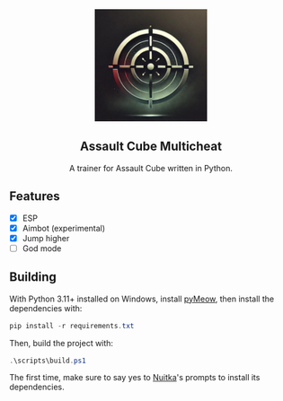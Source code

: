 <div align="center">
  <img src="logo.jpg" alt="Logo" width="200">
  <h2>Assault Cube Multicheat</h2>
  <p>A trainer for Assault Cube written in Python.</p>
</div>

## Features

- [x] ESP
- [x] Aimbot (experimental)
- [x] Jump higher
- [ ] God mode

## Building

With Python 3.11+ installed on Windows, install [pyMeow], then install the dependencies
with:

```powershell
pip install -r requirements.txt
```

Then, build the project with:

```powershell
.\scripts\build.ps1
```

The first time, make sure to say yes to [Nuitka]'s prompts to install its dependencies.

[pyMeow]: https://github.com/qb-0/PyMeow?tab=readme-ov-file#floppy_disk-installation
[Nuitka]: https://nuitka.net/
